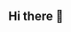 ## Hi there 👋

<!--
**nirajajshenoy/nirajajshenoy** is a ✨ _special_ ✨ repository because its `README.md` (this file) appears on your GitHub profile.

Here are some ideas to get you started:

- 🔭 I’m currently working on Blockchain
- 🌱 I’m currently learning Application in Blockchain
- 💬 Ask me about Public & Private Blockchain 
- 📫 How to reach me:9497509297

-->

